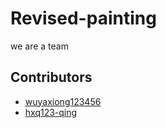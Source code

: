 # Revised-painting

we are a team

## Contributors 

* [wuyaxiong123456](https://github.com/wuyaxiong123456)
* [hxq123-qing](https://github.com/hxq123-qing)